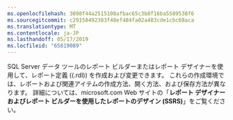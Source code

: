 ```yaml
---
ms.openlocfilehash: 3098f44a2515108afbac65c3b8f16ba5589538f6
ms.sourcegitcommit: c29150492383f48ef484fa02a483cde1cbc68aca
ms.translationtype: MT
ms.contentlocale: ja-JP
ms.lasthandoff: 05/17/2019
ms.locfileid: "65819089"
---
```

SQL Server データ ツールのレポート ビルダーまたはレポート デザイナーを使用して、レポート定義 (\(.rdl\)) を作成および変更できます。 これらの作成環境では、レポートおよび関連アイテムの作成方法、開く方法、および保存方法が異なります。 詳細については、microsoft.com Web サイトの「**レポート デザイナーおよびレポート ビルダーを使用したレポートのデザイン \(SSRS\)**」をご覧ください。
